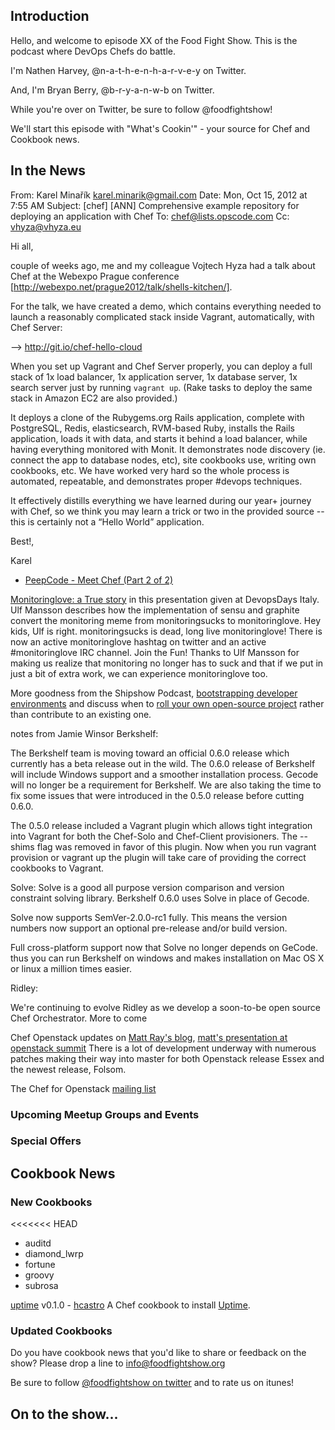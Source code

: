 Introduction
------------

Hello, and welcome to episode XX of the Food Fight Show.  This is the podcast where DevOps Chefs do battle.

I'm Nathen Harvey, @n-a-t-h-e-n-h-a-r-v-e-y on Twitter.

And, I'm Bryan Berry, @b-r-y-a-n-w-b on Twitter.

While you're over on Twitter, be sure to follow @foodfightshow!

We'll start this episode with "What's Cookin'" - your source for Chef and Cookbook news.

In the News<a name="news"></a>
-----------
From: Karel Minařík <karel.minarik@gmail.com>
Date: Mon, Oct 15, 2012 at 7:55 AM
Subject: [chef] [ANN] Comprehensive example repository for deploying an application with Chef
To: chef@lists.opscode.com
Cc: vhyza@vhyza.eu


Hi all,

couple of weeks ago, me and my colleague Vojtech Hyza had a talk about
Chef at the Webexpo Prague conference
[http://webexpo.net/prague2012/talk/shells-kitchen/].

For the talk, we have created a demo, which contains everything needed
to launch a reasonably complicated stack inside Vagrant,
automatically, with Chef Server:

--> http://git.io/chef-hello-cloud

When you set up Vagrant and Chef Server properly, you can deploy a
full stack of 1x load balancer, 1x application server, 1x database
server, 1x search server just by running `vagrant up`. (Rake tasks to
deploy the same stack in Amazon EC2 are also provided.)

It deploys a clone of the Rubygems.org Rails application, complete
with PostgreSQL, Redis, elasticsearch, RVM-based Ruby, installs the
Rails application, loads it with data, and starts it behind a load
balancer, while having everything monitored with Monit. It
demonstrates node discovery (ie. connect the app to database nodes,
etc), site cookbooks use, writing own cookbooks, etc. We have worked
very hard so the whole process is automated, repeatable, and
demonstrates proper #devops techniques.

It effectively distills everything we have learned during our year+
journey with Chef, so we think you may learn a trick or two in the
provided source -- this is certainly not a “Hello World” application.

Best!,

Karel

* [PeepCode - Meet Chef (Part 2 of 2)](https://peepcode.com/products/chef-ii)

[Monitoringlove: a True story](http://imansson.wordpress.com/2012/10/11/monitoringlove-a-true-story/) in this presentation
given at DevopsDays Italy. Ulf Mansson describes how the implementation of sensu and graphite convert the monitoring meme
from monitoringsucks to monitoringlove. Hey kids, Ulf is right. monitoringsucks is dead, long live monitoringlove! There
is now an active monitoringlove hashtag on twitter and an active #monitoringlove IRC channel. Join the Fun! Thanks
to Ulf Mansson for making us realize that monitoring no longer has to suck and that if we put in just a bit of extra work,
we can experience monitoringlove too.

More goodness from the Shipshow Podcast, [bootstrapping developer environments](http://theshipshow.com/2012/10/bootstrapping-your-developer-environments/)
and discuss when to [roll your own open-source project](http://theshipshow.com/2012/10/rolling-your-own/) rather than 
contribute to an existing one.

notes from Jamie Winsor
Berkshelf:

The Berkshelf team is moving toward an official 0.6.0 release which currently has a beta release out in the wild. 
The 0.6.0 release of Berkshelf will include Windows support and a smoother installation process. Gecode will no 
longer be a requirement for Berkshelf. We are also taking the time to fix some issues that were introduced in the 
0.5.0 release before cutting 0.6.0.

The 0.5.0 release included a Vagrant plugin which allows tight integration into Vagrant for both the Chef-Solo and 
Chef-Client provisioners. The --shims flag was removed in favor of this plugin. Now when you run vagrant provision 
or vagrant up the plugin will take care of providing the correct cookbooks to Vagrant.

Solve: Solve is a good all purpose version comparison and version constraint solving library. 
Berkshelf 0.6.0 uses Solve in place of Gecode. 

Solve now supports SemVer-2.0.0-rc1 fully. This means the version numbers now support an optional pre-release 
and/or build version.

Full cross-platform support now that Solve no longer depends on GeCode. thus you can run Berkshelf on windows and makes
installation on Mac OS X or linux a million times easier.

Ridley:

We're continuing to evolve Ridley as we develop a soon-to-be open source Chef Orchestrator. More to come

Chef Openstack updates on [Matt Ray's blog](http://leastresistance.wordpress.com/2012/10/23/chef-for-openstack-status-1022/), [matt's presentation at openstack summit](http://www.slideshare.net/mattray/chef-for-openstack-openstack-fall-2012-summit)
There is a lot of development underway with numerous patches making their way into master for both Openstack release Essex and the newest release, Folsom.

The Chef for Openstack [mailing list](http://groups.google.com/group/opscode-chef-openstack)

### Upcoming Meetup Groups and Events

###  Special Offers


Cookbook News<a name="cookbooks"></a>
-------------
### New Cookbooks

<<<<<<< HEAD
* auditd
* diamond_lwrp
* fortune
* groovy
* subrosa

[uptime](https://github.com/hectcastro/chef-uptime/) v0.1.0 - [hcastro](https://github.com/hectcastro) A Chef cookbook to install [Uptime](http://fzaninotto.github.com/uptime/).

### Updated Cookbooks

Do you have cookbook news that you'd like to share or feedback on the show?  Please drop a line to info@foodfightshow.org

Be sure to follow [@foodfightshow on twitter](http://twitter.com/foodfightshow) and to rate us on itunes!

On to the show...
----------------
